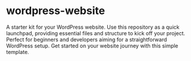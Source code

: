 # wordpress-website
A starter kit for your WordPress website. Use this repository as a quick launchpad, providing essential files and structure to kick off your project. Perfect for beginners and developers aiming for a straightforward WordPress setup. Get started on your website journey with this simple template.
